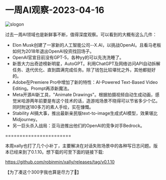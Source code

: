 # 一周AI观察-2023-04-16

<img decoding="async" src="https://i0.wp.com/salty.vip/wp-content/uploads/2023/04/截屏2023-04-16-12.42.59.png?resize=300%2C294" alt="slogon" data-recalc-dims="1" />

过去一周AI领域也是新鲜事不断，值得深度观察。可以看到的大概有这么几件：

  * Elon Musk创建了一家新的人工智能公司--X.AI，以挑战OpenAI。且看马老板如何为2018年退出OpenAI投资找回场子。
  * OpenAI官宣目前没有GPT-5，各种yy的可以先洗洗睡了。
  * 新晋大力出奇迹榜新明星，AutoGPT。利用ChatGPT及网络访问API自动拆解任务、迭代优化、直到圆满完成任务。除了钱包比较堪忧之外，其他都挺好的。
  * Adobe在Premiere Pro中增加了新的特性：AI-Powered Text-Based Video Editing。Prompt再添新魔法。
  * Meta开源AI新工具，"Animate Drawings"。根据拍摄视频自动生成动画，感觉米哈游两年前要是有这个技术的话，造游戏场景不晓得可以节省多少个亿。同时附送180多万的素人手绘，实在慷慨。
  * Stability AI搞大事，推出最新亲民版text-to-image生成式AI模型，效果堪比Midjourney。
  * 另一巨头杀入战局：亚马逊推出他们的OpenAI的竞争对手Bedrock。

=======================

本周xally也打了几个小补丁，主要解决在对话失败场景中的各种写日志问题。版本已经来到了0.1.10。想下载的可至下面的链接下载:

<https://github.com/robinmin/xally/releases/tag/v0.1.10>

【为了凑这个300字我也算是尽力了🤣】

